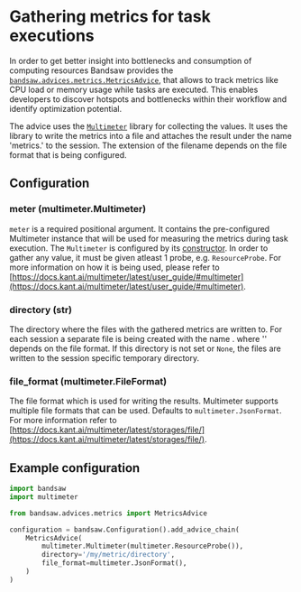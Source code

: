 # Gathering metrics for task executions

In order to get better insight into bottlenecks and consumption of computing
resources Bandsaw provides the
[`bandsaw.advices.metrics.MetricsAdvice`](../../api/#bandsaw.advices.metrics.MetricsAdvice),
that allows to track metrics like CPU load or memory usage while tasks are executed.
This enables developers to discover hotspots and bottlenecks within their workflow
and identify optimization potential.

The advice uses the [`Multimeter`](https://docs.kant.ai/multimeter/) library for
collecting the values. It uses the library to write the metrics into a file and
attaches the result under the name 'metrics.<ext>' to the session. The extension
of the filename depends on the file format that is being configured.

## Configuration

### meter (multimeter.Multimeter)
`meter` is a required positional argument. It contains the pre-configured Multimeter
instance that will be used for measuring the metrics during task execution.
The `Multimeter` is configured by its
[constructor](https://docs.kant.ai/multimeter/latest/api/#multimeter.multimeter.Multimeter.__init__).
In order to gather any value, it must be given atleast 1 probe, e.g. `ResourceProbe`.
For more information on how it is being used, please refer to
[https://docs.kant.ai/multimeter/latest/user_guide/#multimeter](https://docs.kant.ai/multimeter/latest/user_guide/#multimeter).

### directory (str)
The directory where the files with the gathered metrics are written to. For each
session a separate file is being created with the name <session-id>.<ext> where
'<ext>' depends on the file format. If this directory is not set or `None`, the
files are written to the session specific temporary directory.

### file_format (multimeter.FileFormat)
The file format which is used for writing the results. Multimeter supports multiple
file formats that can be used. Defaults to `multimeter.JsonFormat`.
For more information refer to
[https://docs.kant.ai/multimeter/latest/storages/file/](https://docs.kant.ai/multimeter/latest/storages/file/).

## Example configuration

```python
import bandsaw
import multimeter

from bandsaw.advices.metrics import MetricsAdvice

configuration = bandsaw.Configuration().add_advice_chain(
    MetricsAdvice(
        multimeter.Multimeter(multimeter.ResourceProbe()),
        directory='/my/metric/directory',
        file_format=multimeter.JsonFormat(),
    )
)
```
